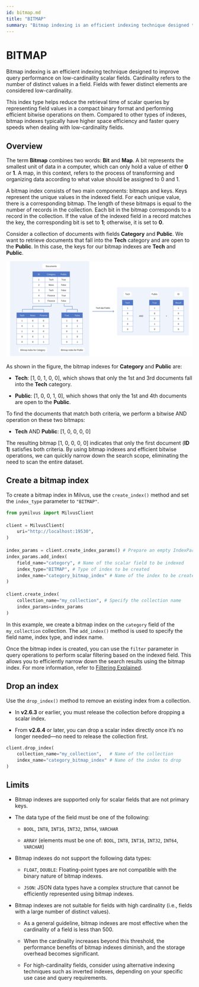 ```yaml
---
id: bitmap.md
title: "BITMAP"
summary: "Bitmap indexing is an efficient indexing technique designed to improve query performance on low-cardinality scalar fields. Cardinality refers to the number of distinct values in a field. Fields with fewer distinct elements are considered low-cardinality."
---
```


# BITMAP

Bitmap indexing is an efficient indexing technique designed to improve query performance on low-cardinality scalar fields. Cardinality refers to the number of distinct values in a field. Fields with fewer distinct elements are considered low-cardinality.

This index type helps reduce the retrieval time of scalar queries by representing field values in a compact binary format and performing efficient bitwise operations on them. Compared to other types of indexes, bitmap indexes typically have higher space efficiency and faster query speeds when dealing with low-cardinality fields.

## Overview

The term **Bitmap** combines two words: **Bit** and **Map**. A bit represents the smallest unit of data in a computer, which can only hold a value of either **0** or **1**. A map, in this context, refers to the process of transforming and organizing data according to what value should be assigned to 0 and 1.

A bitmap index consists of two main components: bitmaps and keys. Keys represent the unique values in the indexed field. For each unique value, there is a corresponding bitmap. The length of these bitmaps is equal to the number of records in the collection. Each bit in the bitmap corresponds to a record in the collection. If the value of the indexed field in a record matches the key, the corresponding bit is set to **1**; otherwise, it is set to **0**.

Consider a collection of documents with fields **Category** and **Public**. We want to retrieve documents that fall into the **Tech** category and are open to the **Public**. In this case, the keys for our bitmap indexes are **Tech** and **Public**.

![Bitmap](../../../../../assets/bitmap.png)

As shown in the figure, the bitmap indexes for **Category** and **Public** are:

- **Tech**: [1, 0, 1, 0, 0], which shows that only the 1st and 3rd documents fall into the **Tech** category.

- **Public**: [1, 0, 0, 1, 0], which shows that only the 1st and 4th documents are open to the **Public**.

To find the documents that match both criteria, we perform a bitwise AND operation on these two bitmaps:

- **Tech** AND **Public**: [1, 0, 0, 0, 0]

The resulting bitmap [1, 0, 0, 0, 0] indicates that only the first document (**ID** **1**) satisfies both criteria. By using bitmap indexes and efficient bitwise operations, we can quickly narrow down the search scope, eliminating the need to scan the entire dataset.

## Create a bitmap index

To create a bitmap index in Milvus, use the `create_index()` method and set the `index_type` parameter to `"BITMAP"`.

```python
from pymilvus import MilvusClient

client = MilvusClient(
    uri="http://localhost:19530",
)

index_params = client.create_index_params() # Prepare an empty IndexParams object, without having to specify any index parameters
index_params.add_index(
    field_name="category", # Name of the scalar field to be indexed
    index_type="BITMAP", # Type of index to be created
    index_name="category_bitmap_index" # Name of the index to be created
)

client.create_index(
    collection_name="my_collection", # Specify the collection name
    index_params=index_params
)
```

In this example, we create a bitmap index on the `category` field of the `my_collection` collection. The `add_index()` method is used to specify the field name, index type, and index name.

Once the bitmap index is created, you can use the `filter` parameter in query operations to perform scalar filtering based on the indexed field. This allows you to efficiently narrow down the search results using the bitmap index. For more information, refer to [Filtering Explained](boolean.md).

## Drop an index

Use the `drop_index()` method to remove an existing index from a collection.

<div class="alert note">

- In **v2.6.3** or earlier, you must release the collection before dropping a scalar index.

- From **v2.6.4** or later, you can drop a scalar index directly once it’s no longer needed—no need to release the collection first.

</div>

```python
client.drop_index(
    collection_name="my_collection",   # Name of the collection
    index_name="category_bitmap_index" # Name of the index to drop
)
```

## Limits

- Bitmap indexes are supported only for scalar fields that are not primary keys.

- The data type of the field must be one of the following:

    - `BOOL`, `INT8`, `INT16`, `INT32`, `INT64`, `VARCHAR`

    - `ARRAY` (elements must be one of: `BOOL`, `INT8`, `INT16`, `INT32`, `INT64`, `VARCHAR`)

- Bitmap indexes do not support the following data types:

    - `FLOAT`, `DOUBLE`: Floating-point types are not compatible with the binary nature of bitmap indexes.

    - `JSON`: JSON data types have a complex structure that cannot be efficiently represented using bitmap indexes.

- Bitmap indexes are not suitable for fields with high cardinality (i.e., fields with a large number of distinct values).

    - As a general guideline, bitmap indexes are most effective when the cardinality of a field is less than 500.

    - When the cardinality increases beyond this threshold, the performance benefits of bitmap indexes diminish, and the storage overhead becomes significant.

    - For high-cardinality fields, consider using alternative indexing techniques such as inverted indexes, depending on your specific use case and query requirements.

